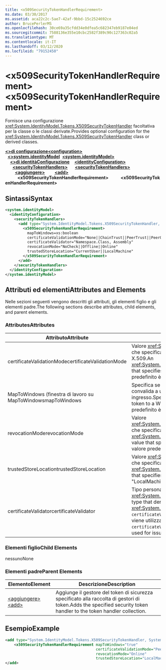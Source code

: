 ```yaml
---
title: <x509SecurityTokenHandlerRequirement>
ms.date: 03/30/2017
ms.assetid: aca22c2c-5ae7-42af-9bbd-15c2524692ce
author: BrucePerlerMS
ms.openlocfilehash: 30ce69a35cfdd34e0dfea5c682347eb9187e04ed
ms.sourcegitcommit: 7588136e355e10cbc2582f389c90c127363c02a5
ms.translationtype: MT
ms.contentlocale: it-IT
ms.lasthandoff: 03/12/2020
ms.locfileid: "79152450"
---
```

# <a name="x509securitytokenhandlerrequirement"></a><span data-ttu-id="b4c5a-101">\<x509SecurityTokenHandlerRequirement></span><span class="sxs-lookup"><span data-stu-id="b4c5a-101">\<x509SecurityTokenHandlerRequirement></span></span>
<span data-ttu-id="b4c5a-102">Fornisce una configurazione <xref:System.IdentityModel.Tokens.X509SecurityTokenHandler> facoltativa per la classe o le classi derivate.</span><span class="sxs-lookup"><span data-stu-id="b4c5a-102">Provides optional configuration for the <xref:System.IdentityModel.Tokens.X509SecurityTokenHandler> class or derived classes.</span></span>  
  
<span data-ttu-id="b4c5a-103">[**\<>di configurazione**](../configuration-element.md)</span><span class="sxs-lookup"><span data-stu-id="b4c5a-103">[**\<configuration>**](../configuration-element.md)</span></span>\
<span data-ttu-id="b4c5a-104">&nbsp;&nbsp;[**\<>system.identityModel**](system-identitymodel.md)</span><span class="sxs-lookup"><span data-stu-id="b4c5a-104">&nbsp;&nbsp;[**\<system.identityModel>**](system-identitymodel.md)</span></span>\
<span data-ttu-id="b4c5a-105">&nbsp;&nbsp;&nbsp;&nbsp;[**\<>di identitàConfigurazione**](identityconfiguration.md)</span><span class="sxs-lookup"><span data-stu-id="b4c5a-105">&nbsp;&nbsp;&nbsp;&nbsp;[**\<identityConfiguration>**](identityconfiguration.md)</span></span>\
<span data-ttu-id="b4c5a-106">&nbsp;&nbsp;&nbsp;&nbsp;&nbsp;&nbsp;[**\<securityTokenHandlers>**](securitytokenhandlers.md)</span><span class="sxs-lookup"><span data-stu-id="b4c5a-106">&nbsp;&nbsp;&nbsp;&nbsp;&nbsp;&nbsp;[**\<securityTokenHandlers>**](securitytokenhandlers.md)</span></span>\
<span data-ttu-id="b4c5a-107">&nbsp;&nbsp;&nbsp;&nbsp;&nbsp;&nbsp;&nbsp;&nbsp;[**\<aggiungere>**](add.md)</span><span class="sxs-lookup"><span data-stu-id="b4c5a-107">&nbsp;&nbsp;&nbsp;&nbsp;&nbsp;&nbsp;&nbsp;&nbsp;[**\<add>**](add.md)</span></span>\
<span data-ttu-id="b4c5a-108">&nbsp;&nbsp;&nbsp;&nbsp;&nbsp;&nbsp;&nbsp;&nbsp;&nbsp;&nbsp;**\<x509SecurityTokenHandlerRequirement>**</span><span class="sxs-lookup"><span data-stu-id="b4c5a-108">&nbsp;&nbsp;&nbsp;&nbsp;&nbsp;&nbsp;&nbsp;&nbsp;&nbsp;&nbsp;**\<x509SecurityTokenHandlerRequirement>**</span></span>  
  
## <a name="syntax"></a><span data-ttu-id="b4c5a-109">Sintassi</span><span class="sxs-lookup"><span data-stu-id="b4c5a-109">Syntax</span></span>  
  
```xml  
<system.identityModel>  
  <identityConfiguration>  
    <securityTokenHandlers>  
      <add type="System.IdentityModel.Tokens.X509SecurityTokenHandler, System.IdentityModel">  
        <x509SecurityTokenHandlerRequirement>  
          mapToWindows=xs:boolean  
          certificateValidationMode="None||ChainTrust||PeerTrust||PeerOrChainTrust||Custom"  
          certificateValidator="Namespace.Class, Assembly"  
          revocationMode="NoCheck||Offline||Online"  
          trustedStoreLocation="CurrentUser||LocalMachine"  
        </x509SecurityTokenHandlerRequirement>  
      </add>  
    </securityTokenHandlers>  
  </identityConfiguration>  
</system.identityModel>  
```  
  
## <a name="attributes-and-elements"></a><span data-ttu-id="b4c5a-110">Attributi ed elementi</span><span class="sxs-lookup"><span data-stu-id="b4c5a-110">Attributes and Elements</span></span>  
 <span data-ttu-id="b4c5a-111">Nelle sezioni seguenti vengono descritti gli attributi, gli elementi figlio e gli elementi padre.</span><span class="sxs-lookup"><span data-stu-id="b4c5a-111">The following sections describe attributes, child elements, and parent elements.</span></span>  
  
### <a name="attributes"></a><span data-ttu-id="b4c5a-112">Attributes</span><span class="sxs-lookup"><span data-stu-id="b4c5a-112">Attributes</span></span>  
  
|<span data-ttu-id="b4c5a-113">Attributo</span><span class="sxs-lookup"><span data-stu-id="b4c5a-113">Attribute</span></span>|<span data-ttu-id="b4c5a-114">Descrizione</span><span class="sxs-lookup"><span data-stu-id="b4c5a-114">Description</span></span>|  
|---------------|-----------------|  
|<span data-ttu-id="b4c5a-115">certificateValidationMode</span><span class="sxs-lookup"><span data-stu-id="b4c5a-115">certificateValidationMode</span></span>|<span data-ttu-id="b4c5a-116">Valore <xref:System.ServiceModel.Security.X509CertificateValidationMode> che specifica la modalità di convalida da utilizzare per il certificato X.509.</span><span class="sxs-lookup"><span data-stu-id="b4c5a-116">An <xref:System.ServiceModel.Security.X509CertificateValidationMode> value that specifies the validation mode to use for the X.509 certificate.</span></span> <span data-ttu-id="b4c5a-117">Il valore predefinito è "PeerOrChainTrust".</span><span class="sxs-lookup"><span data-stu-id="b4c5a-117">The default value is "PeerOrChainTrust".</span></span>|  
|<span data-ttu-id="b4c5a-118">MapToWindows (finestra di lavoro su MapToWindows</span><span class="sxs-lookup"><span data-stu-id="b4c5a-118">mapToWindows</span></span>|<span data-ttu-id="b4c5a-119">Specifica se il gestore di token deve eseguire il mapping del token di convalida a un account Windows utilizzando l'attestazione UPN in ingresso.</span><span class="sxs-lookup"><span data-stu-id="b4c5a-119">Specifies whether the token handler should map the validating token to a Windows account by using the incoming UPN claim.</span></span> <span data-ttu-id="b4c5a-120">Il valore predefinito è "false".</span><span class="sxs-lookup"><span data-stu-id="b4c5a-120">The default is "false".</span></span>|  
|<span data-ttu-id="b4c5a-121">revocationMode</span><span class="sxs-lookup"><span data-stu-id="b4c5a-121">revocationMode</span></span>|<span data-ttu-id="b4c5a-122">Valore <xref:System.Security.Cryptography.X509Certificates.X509RevocationMode> che specifica la modalità di revoca da utilizzare per il certificato X.509.</span><span class="sxs-lookup"><span data-stu-id="b4c5a-122">An <xref:System.Security.Cryptography.X509Certificates.X509RevocationMode> value that specifies the revocation mode to use for the X.509 certificate.</span></span> <span data-ttu-id="b4c5a-123">Il valore predefinito è "Online".</span><span class="sxs-lookup"><span data-stu-id="b4c5a-123">The default value is "Online".</span></span>|  
|<span data-ttu-id="b4c5a-124">trustedStoreLocation</span><span class="sxs-lookup"><span data-stu-id="b4c5a-124">trustedStoreLocation</span></span>|<span data-ttu-id="b4c5a-125">Valore <xref:System.Security.Cryptography.X509Certificates.StoreLocation> che specifica l'archivio certificati X.509.</span><span class="sxs-lookup"><span data-stu-id="b4c5a-125">A <xref:System.Security.Cryptography.X509Certificates.StoreLocation> value that specifies the X.509 certificate store.</span></span> <span data-ttu-id="b4c5a-126">Il valore predefinito è "LocalMachine".</span><span class="sxs-lookup"><span data-stu-id="b4c5a-126">The default value is "LocalMachine".</span></span>|  
|<span data-ttu-id="b4c5a-127">certificateValidator</span><span class="sxs-lookup"><span data-stu-id="b4c5a-127">certificateValidator</span></span>|<span data-ttu-id="b4c5a-128">Tipo personalizzato che deriva <xref:System.IdentityModel.Selectors.X509CertificateValidator>da .</span><span class="sxs-lookup"><span data-stu-id="b4c5a-128">A custom type that derives from <xref:System.IdentityModel.Selectors.X509CertificateValidator>.</span></span> <span data-ttu-id="b4c5a-129">Se `certificateValidationMode` l'attributo è "Custom", un'istanza di questo tipo viene utilizzata per la convalida del certificato dell'autorità emittente.</span><span class="sxs-lookup"><span data-stu-id="b4c5a-129">If the `certificateValidationMode` attribute is "Custom", an instance of this type is used for issuer certificate validation.</span></span>|  
  
### <a name="child-elements"></a><span data-ttu-id="b4c5a-130">Elementi figlio</span><span class="sxs-lookup"><span data-stu-id="b4c5a-130">Child Elements</span></span>  
 <span data-ttu-id="b4c5a-131">nessuno</span><span class="sxs-lookup"><span data-stu-id="b4c5a-131">None</span></span>  
  
### <a name="parent-elements"></a><span data-ttu-id="b4c5a-132">Elementi padre</span><span class="sxs-lookup"><span data-stu-id="b4c5a-132">Parent Elements</span></span>  
  
|<span data-ttu-id="b4c5a-133">Elemento</span><span class="sxs-lookup"><span data-stu-id="b4c5a-133">Element</span></span>|<span data-ttu-id="b4c5a-134">Descrizione</span><span class="sxs-lookup"><span data-stu-id="b4c5a-134">Description</span></span>|  
|-------------|-----------------|  
|[<span data-ttu-id="b4c5a-135">\<aggiungere></span><span class="sxs-lookup"><span data-stu-id="b4c5a-135">\<add></span></span>](add.md)|<span data-ttu-id="b4c5a-136">Aggiunge il gestore del token di sicurezza specificato alla raccolta di gestori di token.</span><span class="sxs-lookup"><span data-stu-id="b4c5a-136">Adds the specified security token handler to the token handler collection.</span></span>|  
  
## <a name="example"></a><span data-ttu-id="b4c5a-137">Esempio</span><span class="sxs-lookup"><span data-stu-id="b4c5a-137">Example</span></span>  
  
```xml  
<add type="System.IdentityModel.Tokens.X509SecurityTokenHandler, System.IdentityModel">  
    <x509SecurityTokenHandlerRequirement mapToWindows="true"
                                         certificateValidationMode="PeerOrChainTrust"
                                         revocationMode="Online"
                                         trustedStoreLocation="LocalMachine" />  
</add>  
```
